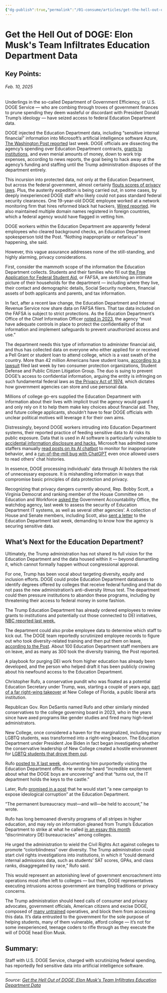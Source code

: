 ```yaml
---
{"dg-publish":true,"permalink":"/01-consume/articles/get-the-hell-out-of-doge-elon-musk-s-team-infiltrates-education-department-data/","title":"Get the Hell Out of DOGE: Elon Musk's Team Infiltrates Education Department Data"}
---
```



# Get the Hell Out of DOGE: Elon Musk's Team Infiltrates Education Department Data

## Key Points:
###### Feb. 10, 2025

Underlings in the so-called Department of Government Efficiency, or U.S. DOGE Service — who are combing through troves of government finances to prune spending they deem wasteful or discordant with President Donald Trump’s ideology — have seized access to federal Education Department data.

DOGE injected the Education Department data, including “sensitive internal financial” information into Microsoft’s artificial intelligence software Azure, [The Washington Post reported](https://www.washingtonpost.com/nation/2025-02-06/elon-musk-doge-ai-department-education/) last week. DOGE officials are dissecting the agency’s spending over Education Department contracts, [grants to institutions](https://www.nbcnews.com/politics/politics-news/live-blog/trump-gaza-usaid-executive-orders-immigration-live-updates-rcna190378#rcrd72335), and even menial amounts of money, down to work trip expenses, according to news reports, the goal being to hack away at the agency’s funding and staffing until the Trump administration disposes of the department entirely.

This incursion into protected data, not only at the Education Department, but across the federal government, almost certainly [flouts scores of privacy laws](https://www.washingtonpost.com/business/2025-02-04/elon-musk-government-legal-doge/). Plus, the austerity expedition is being carried out, in some cases, by deeply inexperienced DOGE staff who likely could not pass standard federal security clearances. One 19-year-old DOGE employee worked at a network monitoring firm that hires reformed black hat hackers, [Wired reported](https://www.wired.com/story/edward-coristine-tesla-sexy-path-networks-doge/?fbclid=PAZXh0bgNhZW0CMTEAAaZauysb8gC5iHesI0sqVMLRM3ZnaB-eviG-R-ElOqw8rKu4ihdkNFyCuv4_aem_6wDuKEetHavqYjBhcTFqAw). He also maintained multiple domain names registered in foreign countries, which a federal agency would have flagged in vetting him.

DOGE workers within the Education Department are apparently federal employees who cleared background checks, an Education Department spokesperson told the Post. “Nothing inappropriate or nefarious” is happening, she said.

However, this vague assurance addresses none of the still-standing, and highly alarming, privacy considerations.

First, consider the mammoth scope of the information the Education Department collects. Students and their families who fill out [the Free Application for Federal Student Aid](https://studentaid.gov/sites/default/files/2024-25-fafsa.pdf), or FAFSA, are sketching an intimate picture of their households for the department — including where they live, their contact and demographic details, Social Security numbers, financial assets of both applicants and parents, and tax information.

In fact, after a recent law change, the Education Department and Internal Revenue Service now share data on FAFSA filers. That tax data included on the FAFSA is subject to strict protections. As the Education Department’s Office of the Chief Information Officer [noted in 2023](https://www.ed.gov/media/document/2023-standard-pr-ds-protection-of-federal-tax-information-safeguardspdf-45606.pdf), the agency “must have adequate controls in place to protect the confidentiality of that information and implement safeguards to prevent unauthorized access and use.”

The department needs this type of information to administer financial aid, and thus has collected data on everyone who either applied for or received a Pell Grant or student loan to attend college, which is a vast swath of the country. More than 42 million Americans have student loans, [according to a lawsuit](https://www.citizen.org/news/student-association-files-lawsuit-against-department-of-education-over-illegal-doge-data-access/) filed last week by two consumer protection organizations, Student Defense and Public Citizen Litigation Group. The duo is suing to prevent DOGE’s access to confidential information, arguing the entity is infringing on such fundamental federal laws as [the Privacy Act of 1974](https://www.justice.gov/opcl/privacy-act-1974), which dictates how government agencies can store and use personal data.

Millions of college go-ers supplied the Education Department with information about their lives with implicit trust the agency would guard it and only rely on it to help them make key choices about financial aid. They, and future college applicants, shouldn’t have to fear DOGE officials with unclear political motives will leverage it for their own aims.

Distressingly, beyond DOGE workers intruding into Education Department systems, their reported practice of feeding sensitive data to AI risks its public exposure. Data that is used in AI software is particularly vulnerable to [accidental information disclosure and hacks.](https://cset.georgetown.edu/article/hacking-poses-risks-for-artificial-intelligence/) Microsoft has admitted some staffers manually [read posts on its AI chatbot](https://www.telegraph.co.uk/business/2023-02-27/microsoft-staff-read-users-chatgpt-posts-prompting-security/) to monitor for inappropriate behavior, and a [run-of-the-mill bug with ChatGPT](https://www.bbc.com/news/technology-65047304) even once allowed users to read others’ chat histories.

In essence, DOGE processing individuals' data through AI bolsters the risk of unnecessary exposure. It is mishandling information in ways that compromise basic principles of data protection and privacy.

Recognizing that privacy dangers currently abound, Rep. Bobby Scott, a Virginia Democrat and ranking member of the House Committee on Education and Workforce [asked the](https://democrats-edworkforce.house.gov/media/press-releases/ranking-member-scott-calls-on-government-watchdog-to-assess-doge-access-to-americans-private-information-at-ed-dol-and-hhs) Government Accountability Office, the watchdog agency, last week to assess the security of Education Department IT systems, as well as several other agencies’. A collection of House and Senate members, including Scott, also [sent a letter](https://www.appropriations.senate.gov/imo/media/doc/250206_letter_to_edpdf.pdf) to the Education Department last week, demanding to know how the agency is securing sensitive data.

## What’s Next for the Education Department?

Ultimately, the Trump administration has not shared its full vision for the Education Department and the data housed within it — beyond dismantling it, which cannot formally happen without congressional approval.

For one, Trump has been vocal about targeting diversity, equity and inclusion efforts. DOGE could probe Education Department databases to identify degrees offered by colleges that receive federal funding and that do not pass the new administration’s anti-diversity litmus test. The department could then pressure institutions to abandon these programs, including by threatening their access to federal money in some fashion.

The Trump Education Department has already ordered employees to review grants to institutions and potentially cut those connected to DEI initiatives, [NBC reported last week.](https://www.nbcnews.com/politics/politics-news/live-blog/trump-gaza-usaid-executive-orders-immigration-live-updates-rcna190378#rcrd72335)

The department could also probe employee data to determine which staff to kick out. The DOGE team reportedly scrutinized employee records to figure out who took diversity-related training and then put them on leave, [according to the Post](https://www.washingtonpost.com/education/2025-02-10/education-department-dei-devos/). About 100 Education Department staff members are on leave, and as many as 300 took the diversity training, the Post reported.

A playbook for purging DEI work from higher education has already been developed, and the person who helped draft it has been publicly crowing about his newfound access to the Education Department.

Christopher Rufo, a conservative pundit who was floated as a potential Education Secretary under Trump, was, starting a couple of years ago, [part of a far right-wing takeover](https://www.nytimes.com/2023-09-22/us/new-college-florida-desantis.html) at New College of Florida, a public liberal arts institution.

Republican Gov. Ron DeSantis named Rufo and other similarly minded conservatives to the college governing board in 2023, who in the years since have axed programs like gender studies and fired many high-level administrators.

New College, once considered a haven for the marginalized, including many LGBTQ students, was transformed into a right-wing beacon. The Education Department under President Joe Biden in fact began investigating whether the conservative leadership of New College created a hostile environment for [LGBTQ students that drove them out](https://www.cnn.com/2023-09-12/us/new-college-florida-civil-rights-violation-investigation-reaj/index.html).

Rufo [posted to X last week](https://x.com/realchrisrufo/status/1887183485292413175), documenting him purportedly visiting the Education Department office. He wrote he heard “incredible excitement about what the DOGE boys are uncovering” and that “turns out, the IT department holds the keys to the castle.”

Later, Rufo [promised in a post](https://x.com/realchrisrufo/status/1887207488048566755) that he would start “a new campaign to expose ideological corruption” at the Education Department.

“The permanent bureaucracy must—and will—be held to account,” he wrote.

Rufo has long bemoaned diversity programs of all stripes in higher education, and may rely on information gleaned from Trump’s Education Department to strike at what he called [in an essay this month](https://www.city-journal.org/article/higher-education-trump-reform-universities-funding) “discriminatory DEI bureaucracies” among colleges.

He urged the administration to wield the Civil Rights Act against colleges to promote “colorblindness” over diversity. The Trump administration could start civil rights investigations into institutions, in which it “could demand internal admissions data, such as students’ SAT scores, GPAs, and class ranks, disaggregated by race,” Rufo said.

This would represent an astonishing level of government encroachment into operations most often left to colleges — but then, DOGE representatives executing intrusions across government are trampling traditions or privacy concerns.

The Trump administration should heed calls of consumer and privacy advocates, government officials, American citizens and excise DOGE, composed of [many untrained](https://www.wired.com/story/elon-musk-government-young-engineers/) operatives, and block them from accessing this data. It’s data entrusted to the government for the sole purpose of helping students, many of them vulnerable, afford college — it’s not for some inexperienced, teenage coders to rifle through as they execute the will of DOGE head Elon Musk.

## Summary:
Staff with U.S. DOGE Service, charged with scrutinizing federal spending, has reportedly fed sensitive data into artificial intelligence software.

---

*Source: [Get the Hell Out of DOGE: Elon Musk's Team Infiltrates Education Department Data](https://www.newamerica.org/education-policy/edcentral/elon-musks-team-infiltrates-education-department-data/)*
